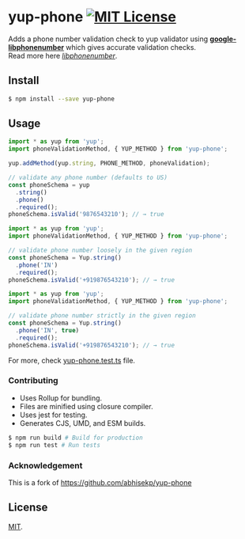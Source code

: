 # yup-phone [![MIT License](https://img.shields.io/badge/-MIT-56A902.svg?style=flat-square&maxAge=2592000 'MIT License')](LICENSE)

Adds a phone number validation check to yup validator using [**google-libphonenumber**](https://www.npmjs.com/package/google-libphonenumber) which gives accurate validation checks.  
Read more here [_libphonenumber_](https://github.com/googlei18n/libphonenumber/blob/master/README.md#readme).

## Install

```sh
$ npm install --save yup-phone
```

## Usage

```js
import * as yup from 'yup';
import phoneValidationMethod, { YUP_METHOD } from 'yup-phone';

yup.addMethod(yup.string, PHONE_METHOD, phoneValidation);

// validate any phone number (defaults to US)
const phoneSchema = yup
  .string()
  .phone()
  .required();
phoneSchema.isValid('9876543210'); // → true
```

```js
import * as yup from 'yup';
import phoneValidationMethod, { YUP_METHOD } from 'yup-phone';

// validate phone number loosely in the given region
const phoneSchema = Yup.string()
  .phone('IN')
  .required();
phoneSchema.isValid('+919876543210'); // → true
```

```js
import * as yup from 'yup';
import phoneValidationMethod, { YUP_METHOD } from 'yup-phone';

// validate phone number strictly in the given region
const phoneSchema = Yup.string()
  .phone('IN', true)
  .required();
phoneSchema.isValid('+919876543210'); // → true
```

For more, check [yup-phone.test.ts](src/__tests__/yup-phone.test.ts) file.

### Contributing

- Uses Rollup for bundling.
- Files are minified using closure compiler.
- Uses jest for testing.
- Generates CJS, UMD, and ESM builds.

```sh
$ npm run build # Build for production
$ npm run test # Run tests
```

### Acknowledgement

This is a fork of https://github.com/abhisekp/yup-phone

## License

[MIT](LICENSE).
